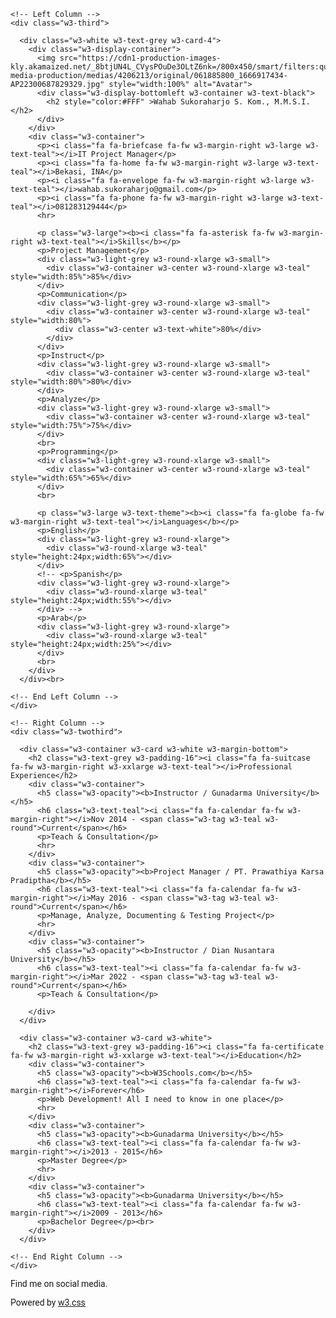 <!DOCTYPE html>
<html>
<head>
<title>My CV</title>
<meta charset="UTF-8">
<meta name="viewport" content="width=device-width, initial-scale=1">
<link rel="stylesheet" href="https://www.w3schools.com/w3css/4/w3.css">
<link rel='stylesheet' href='https://fonts.googleapis.com/css?family=Roboto'>
<link rel="stylesheet" href="https://cdnjs.cloudflare.com/ajax/libs/font-awesome/4.7.0/css/font-awesome.min.css">
<style>
html,body,h1,h2,h3,h4,h5,h6 {font-family: "Roboto", sans-serif}
</style>
</head>
<body class="w3-light-grey">

<!-- Page Container -->
<div class="w3-content w3-margin-top" style="max-width:1400px;">

  <!-- The Grid -->
  <div class="w3-row-padding">
  
    <!-- Left Column -->
    <div class="w3-third">
    
      <div class="w3-white w3-text-grey w3-card-4">
        <div class="w3-display-container">
          <img src="https://cdn1-production-images-kly.akamaized.net/_8btjUN4L_CVysPOuDe3OLtZ6nk=/800x450/smart/filters:quality(75):strip_icc():format(webp)/kly-media-production/medias/4206213/original/061885800_1666917434-AP22300687829329.jpg" style="width:100%" alt="Avatar">
          <div class="w3-display-bottomleft w3-container w3-text-black">
            <h2 style="color:#FFF" >Wahab Sukoraharjo S. Kom., M.M.S.I.</h2>
          </div>
        </div>
        <div class="w3-container">
          <p><i class="fa fa-briefcase fa-fw w3-margin-right w3-large w3-text-teal"></i>IT Project Manager</p>
          <p><i class="fa fa-home fa-fw w3-margin-right w3-large w3-text-teal"></i>Bekasi, INA</p>
          <p><i class="fa fa-envelope fa-fw w3-margin-right w3-large w3-text-teal"></i>wahab.sukoraharjo@gmail.com</p>
          <p><i class="fa fa-phone fa-fw w3-margin-right w3-large w3-text-teal"></i>081283129444</p>
          <hr>

          <p class="w3-large"><b><i class="fa fa-asterisk fa-fw w3-margin-right w3-text-teal"></i>Skills</b></p>
          <p>Project Management</p>
          <div class="w3-light-grey w3-round-xlarge w3-small">
            <div class="w3-container w3-center w3-round-xlarge w3-teal" style="width:85%">85%</div>
          </div>
          <p>Communication</p>
          <div class="w3-light-grey w3-round-xlarge w3-small">
            <div class="w3-container w3-center w3-round-xlarge w3-teal" style="width:80%">
              <div class="w3-center w3-text-white">80%</div>
            </div>
          </div>
          <p>Instruct</p>
          <div class="w3-light-grey w3-round-xlarge w3-small">
            <div class="w3-container w3-center w3-round-xlarge w3-teal" style="width:80%">80%</div>
          </div>
          <p>Analyze</p>
          <div class="w3-light-grey w3-round-xlarge w3-small">
            <div class="w3-container w3-center w3-round-xlarge w3-teal" style="width:75%">75%</div>
          </div>
          <br>
		  <p>Programming</p>
          <div class="w3-light-grey w3-round-xlarge w3-small">
            <div class="w3-container w3-center w3-round-xlarge w3-teal" style="width:65%">65%</div>
          </div>
          <br>

          <p class="w3-large w3-text-theme"><b><i class="fa fa-globe fa-fw w3-margin-right w3-text-teal"></i>Languages</b></p>
          <p>English</p>
          <div class="w3-light-grey w3-round-xlarge">
            <div class="w3-round-xlarge w3-teal" style="height:24px;width:65%"></div>
          </div>
          <!-- <p>Spanish</p>
          <div class="w3-light-grey w3-round-xlarge">
            <div class="w3-round-xlarge w3-teal" style="height:24px;width:55%"></div>
          </div> -->
          <p>Arab</p>
          <div class="w3-light-grey w3-round-xlarge">
            <div class="w3-round-xlarge w3-teal" style="height:24px;width:25%"></div>
          </div>
          <br>
        </div>
      </div><br>

    <!-- End Left Column -->
    </div>

    <!-- Right Column -->
    <div class="w3-twothird">
    
      <div class="w3-container w3-card w3-white w3-margin-bottom">
        <h2 class="w3-text-grey w3-padding-16"><i class="fa fa-suitcase fa-fw w3-margin-right w3-xxlarge w3-text-teal"></i>Professional Experience</h2>
        <div class="w3-container">
          <h5 class="w3-opacity"><b>Instructor / Gunadarma University</b></h5>
          <h6 class="w3-text-teal"><i class="fa fa-calendar fa-fw w3-margin-right"></i>Nov 2014 - <span class="w3-tag w3-teal w3-round">Current</span></h6>	
          <p>Teach & Consultation</p>
          <hr>
        </div>
		<div class="w3-container">
          <h5 class="w3-opacity"><b>Project Manager / PT. Prawathiya Karsa Pradiptha</b></h5>
          <h6 class="w3-text-teal"><i class="fa fa-calendar fa-fw w3-margin-right"></i>May 2016 - <span class="w3-tag w3-teal w3-round">Current</span></h6>
          <p>Manage, Analyze, Documenting & Testing Project</p>
          <hr>
        </div>
        <div class="w3-container">
          <h5 class="w3-opacity"><b>Instructor / Dian Nusantara University</b></h5>
          <h6 class="w3-text-teal"><i class="fa fa-calendar fa-fw w3-margin-right"></i>Mar 2022 - <span class="w3-tag w3-teal w3-round">Current</span></h6>	
          <p>Teach & Consultation</p>
     
        </div>
      </div>

      <div class="w3-container w3-card w3-white">
        <h2 class="w3-text-grey w3-padding-16"><i class="fa fa-certificate fa-fw w3-margin-right w3-xxlarge w3-text-teal"></i>Education</h2>
        <div class="w3-container">
          <h5 class="w3-opacity"><b>W3Schools.com</b></h5>
          <h6 class="w3-text-teal"><i class="fa fa-calendar fa-fw w3-margin-right"></i>Forever</h6>
          <p>Web Development! All I need to know in one place</p>
          <hr>
        </div>
        <div class="w3-container">
          <h5 class="w3-opacity"><b>Gunadarma University</b></h5>
          <h6 class="w3-text-teal"><i class="fa fa-calendar fa-fw w3-margin-right"></i>2013 - 2015</h6>
          <p>Master Degree</p>
          <hr>
        </div>
        <div class="w3-container">
          <h5 class="w3-opacity"><b>Gunadarma University</b></h5>
          <h6 class="w3-text-teal"><i class="fa fa-calendar fa-fw w3-margin-right"></i>2009 - 2013</h6>
          <p>Bachelor Degree</p><br>
        </div>
      </div>

    <!-- End Right Column -->
    </div>
    
	
  <!-- End Grid -->
  </div>
  
  <!-- End Page Container -->
</div>

<footer class="w3-container w3-teal w3-center w3-margin-top">
  <p>Find me on social media.</p>
  <i class="fa fa-facebook-official w3-hover-opacity"></i>
  <i class="fa fa-instagram w3-hover-opacity"></i>
  <i class="fa fa-snapchat w3-hover-opacity"></i>
  <i class="fa fa-pinterest-p w3-hover-opacity"></i>
  <i class="fa fa-twitter w3-hover-opacity"></i>
  <i class="fa fa-linkedin w3-hover-opacity"></i>
  <p>Powered by <a href="https://www.w3schools.com/w3css/default.asp" target="_blank">w3.css</a></p>
</footer>

</body>
</html>
